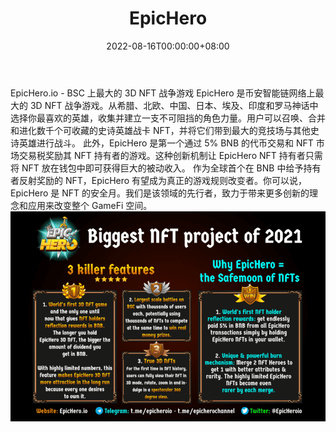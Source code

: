 ﻿---
title: "EpicHero"
description: "EpicHero BSC 上最大的 3D NFT 战争游戏
全球首个 P2E 游戏，NFT 持有者反射奖励在 BNB"
date: 2022-08-16T00:00:00+08:00
lastmod: 2022-08-16T00:00:00+08:00
draft: false
authors: ["boogArno"]
featuredImage: "epichero.png"
tags: ["NFT Games","EpicHero"]
categories: ["nfts"]
nfts: ["NFT Games"]
blockchain: "BSC"
website: "https://epichero.io/"
twitter: "https://twitter.com/EpicHeroio"
discord: ""
telegram: "https://t.me/epicheroio"
github: ""
youtube: "https://www.youtube.com/channel/UCwvzcKP6hp-9Ud21iyeA_aA"
twitch: ""
facebook: "https://www.facebook.com/EpicHeroio"
instagram: ""
reddit: ""
medium: ""
steam: ""
gitbook: ""
googleplay: ""
appstore: ""
status: "Live"
weight: 
lightgallery: true
toc: true
pinned: false
recommend: false
recommend1: false
---
EpicHero.io - BSC 上最大的 3D NFT 战争游戏
EpicHero 是币安智能链网络上最大的 3D NFT 战争游戏。从希腊、北欧、中国、日本、埃及、印度和罗马神话中选择你最喜欢的英雄，收集并建立一支不可阻挡的角色力量。用户可以召唤、合并和进化数千个可收藏的史诗英雄战卡 NFT，并将它们带到最大的竞技场与其他史诗英雄进行战斗。
此外，EpicHero 是第一个通过 5% BNB 的代币交易和 NFT 市场交易税奖励其 NFT 持有者的游戏。这种创新机制让 EpicHero NFT 持有者只需将 NFT 放在钱包中即可获得巨大的被动收入。
作为全球首个在 BNB 中给予持有者反射奖励的 NFT，EpicHero 有望成为真正的游戏规则改变者。你可以说，EpicHero 是 NFT 的安全月。我们是该领域的先行者，致力于带来更多创新的理念和应用来改变整个 GameFi 空间。
![epichero-dapp-defi-bsc-image1_301f3905aecbaa39a99e2d6dc90a5f00](epichero-dapp-defi-bsc-image1_301f3905aecbaa39a99e2d6dc90a5f00.png)